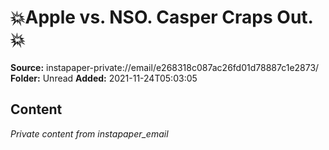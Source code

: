# 💥Apple vs. NSO. Casper Craps Out.💥

**Source:** instapaper-private://email/e268318c087ac26fd01d78887c1e2873/
**Folder:** Unread
**Added:** 2021-11-24T05:03:05




## Content
*Private content from instapaper_email*
